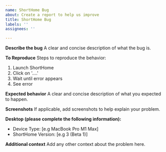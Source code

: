 ```yaml
---
name: ShortHome Bug
about: Create a report to help us improve
title: ShortHome Bug
labels: ''
assignees: ''

---
```


**Describe the bug**
A clear and concise description of what the bug is.

**To Reproduce**
Steps to reproduce the behavior:
1. Launch ShortHome
2. Click on '....'
3. Wait until error appears
4. See error

**Expected behavior**
A clear and concise description of what you expected to happen.

**Screenshots**
If applicable, add screenshots to help explain your problem.

**Desktop (please complete the following information):**
 - Device Type: [e.g MacBook Pro M1 Max]
 - ShortHome Version: [e.g 3 (Beta 1)]

**Additional context**
Add any other context about the problem here.
